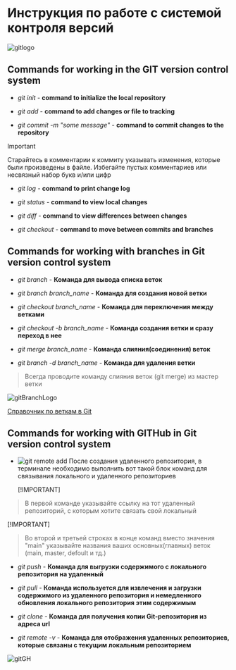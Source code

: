 # Инструкция по работе с системой контроля версий
![gitlogo](https://d.radikal.ru/d08/2202/a1/2edabfe0240c.jpg)

## Commands for working in the GIT version control system

* *git init* - **command to initialize the local repository**

* *git add* - **command to add changes or file to tracking**

* *git commit -m "some message"* - **command to commit changes to the repository**
> [!IMPORTANT]
> Старайтесь в комментарии к коммиту указывать изменения, которые были произведены в файле.
> Избегайте пустых комментариев или несвязный набор букв и/или цифр

* *git log* - **command to print change log**

* *git status* - **command to view local changes**

* *git diff* - **command to view differences between changes**

* *git checkout* - **command to move between commits and branches**

## Commands for working with branches in Git version control system

* *git branch* - __Команда для вывода списка веток__

* *git branch branch_name* - __Команда для создания новой ветки__

* *git checkout branch_name* - __Команда для переключения между ветками__

* *git checkout -b branch_name* - __Команда создания ветки и сразу переход в нее__

* *git merge branch_name* - __Команда слияния(соединения) веток__

* *git branch -d branch_name* - __Команда для удаления ветки__

> Всегда проводите команду слияния веток (git merge) из мастер ветки

![gitBranchLogo](https://a.radikal.ru/a03/2202/39/dea365c0e742.png)

[Справочник по веткам в Git](https://git-scm.com/book/ru/v2/%D0%92%D0%B5%D1%82%D0%B2%D0%BB%D0%B5%D0%BD%D0%B8%D0%B5-%D0%B2-Git-%D0%A3%D0%BF%D1%80%D0%B0%D0%B2%D0%BB%D0%B5%D0%BD%D0%B8%D0%B5-%D0%B2%D0%B5%D1%82%D0%BA%D0%B0%D0%BC%D0%B8)

## Commands for working with GITHub in Git version control system

* ![git remote add](https://a.radikal.ru/a12/2202/b8/d3f43b78970b.png) 
   После создания удаленного репозитория, в терминале необходимо выполнить
 вот такой блок команд для связывания локального и удаленного репозиториев

  [!IMPORTANT]
> В первой команде указывайте ссылку на тот удаленный репозиторий, с которым 
> хотите связать свой локальный

[!IMPORTANT]
> Во второй и третьей строках в конце команд вместо значения "main" указывайте
> названия ваших основных(главных) веток (main, master, defoult и тд.)

* *git push* - __Команда для выгрузки содержимого с локального репозитория на
удаленный__

* *git pull* - __Команда используется для извлечения и загрузки содержимого 
из удаленного репозитория и немедленного обновления локального репозитория 
этим содержимым__

* *git clone <url>* - __Команда для получения копии Git-репозитория из адреса url__

* *git remote -v* - __Команда для отображения удаленных репозиториев, которые связаны
 с текущим локальным репозиторием__

![gitGH](https://a.radikal.ru/a22/2202/d7/6f4cb0a9734d.jpg)